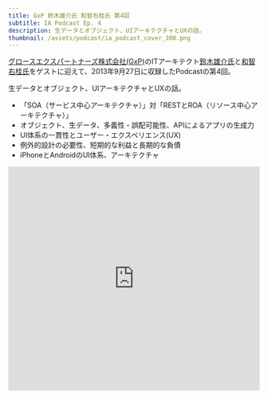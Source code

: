 ```yaml
---
title: GxP 鈴木雄介氏 和智右桂氏 第4回
subtitle: IA Podcast Ep. 4
description: 生データとオブジェクト、UIアーキテクチャとUXの話。
thumbnail: /assets/podcast/ia_podcast_cover_300.png
---
```


[グロースエクスパートナーズ株式会社(GxP)](http://www.gxp.co.jp/)のITアーキテクト[鈴木雄介氏](https://twitter.com/yusuke_arclamp)と[和智右桂氏](https://twitter.com/digitalsoul0124)をゲストに迎えて、2013年9月27日に収録したPodcastの第4回。

生データとオブジェクト、UIアーキテクチャとUXの話。

- 「SOA（サービス中心アーキテクチャ）」対「RESTとROA（リソース中心アーキテクチャ）」
- オブジェクト、生データ、多義性・誤配可能性、APIによるアプリの生成力
- UI体系の一貫性とユーザー・エクスペリエンス(UX)
- 例外的設計の必要性、短期的な利益と長期的な負債
- iPhoneとAndroidのUI体系、アーキテクチャ

<iframe width="100%" height="450" scrolling="no" frameborder="no" src="https://w.soundcloud.com/player/?url=https%3A//api.soundcloud.com/tracks/283580788&amp;auto_play=false&amp;hide_related=false&amp;show_comments=true&amp;show_user=true&amp;show_reposts=false&amp;visual=true"></iframe>
